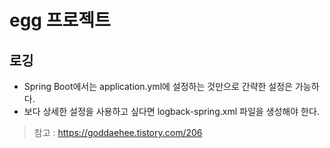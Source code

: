 # egg 프로젝트

## 로깅
- Spring Boot에서는 application.yml에 설정하는 것만으로 간략한 설정은 가능하다.
- 보다 상세한 설정을 사용하고 싶다면 logback-spring.xml 파일을 생성해야 한다.

> 참고 : https://goddaehee.tistory.com/206
